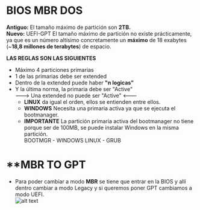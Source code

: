 # BIOS MBR DOS  

**Antiguo:** El tamaño máximo de partición son **2TB.**  
**Nuevo:** UEFI-GPT El tamaño máximo de partición no existe prácticamente, ya que es un número altísimo concretamente un **máximo** de 18 exabytes (~**18,8 millones de terabytes**) de espacio.  

**LAS REGLAS SON LAS SIGUIENTES**  
  
* Máximo 4 particiones primarias
* 1 de las primarias debe ser extended 
* Dentro de la extended puede haber **"n logicas"**
* Y la última norma, la primaria debe ser "Active"  
---> Una extended no puede ser "Active" <---  
  * **LINUX** da igual el orden, ellos se entienden entre ellos.
  * **WINDOWS** Necesita una primaria activa ya que se ejecuta el bootmanager.
  * **IMPORTANTE** La partición primaria activa del bootmanager no tiene porque ser de 100MB, se puede instalar Windows en la misma partición.  
  BOOTMGR - WINDOWS
  LINUX - GRUB
# **MBR TO GPT
* Para poder cambiar a modo **MBR** se tiene que entrar en la BIOS y allí dentro cambiar a modo Legacy y si queremos poner GPT cambiamos a modo UEFI.  
![alt text](https://www.solvetic.com/uploads/monthly_05_2017/tutorials-9832-0-68952600-1495445584.png)
